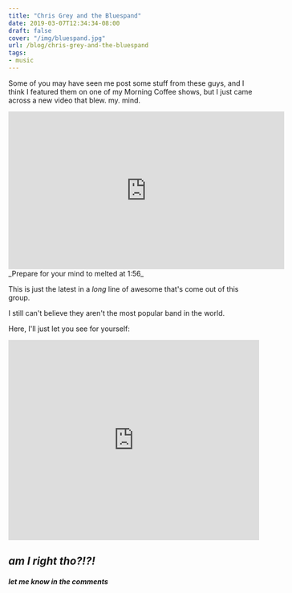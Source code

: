 ```yaml
---
title: "Chris Grey and the Bluespand"
date: 2019-03-07T12:34:34-08:00
draft: false
cover: "/img/bluespand.jpg"
url: /blog/chris-grey-and-the-bluespand
tags:
- music
---
```


Some of you may have seen me post some stuff from these guys, and I think I featured them on one of my Morning Coffee shows, but I just came across a new video that blew. my. mind. 

<iframe src="https://www.facebook.com/plugins/video.php?href=https%3A%2F%2Fwww.facebook.com%2FChrisGreyNtheBlueSpand%2Fvideos%2F401242970444846%2F&show_text=0" width="550" height="315" style="border:none;overflow:hidden" scrolling="no" frameborder="0" allowTransparency="true" allowFullScreen="true"></iframe> 
_Prepare for your mind to melted at 1:56_ 

This is just the latest in a *long* line of awesome that's come out of this group. 

I still can't believe they aren't the most popular band in the world. 

Here, I'll just let you see for yourself: 

<iframe src="https://open.spotify.com/embed/artist/3xdIsUtrCG4MvX5s24X6Xn" width="500" height="400" frameborder="0" allowtransparency="true" allow="encrypted-media"></iframe> 

## _am I right tho?!?!_ 
##### _let me know in the comments_